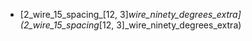 * [2_wire_15_spacing_[12, 3]_wire_ninety_degrees_extra](2_wire_15_spacing_[12, 3]_wire_ninety_degrees_extra)
